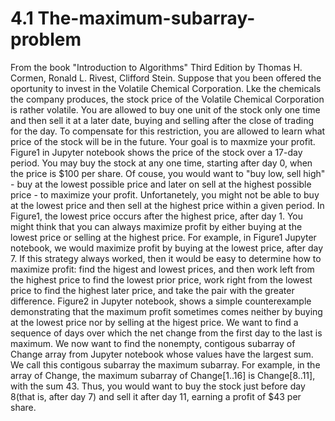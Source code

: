 # 4.1 The-maximum-subarray-problem
From the book "Introduction to Algorithms" Third Edition by Thomas H. Cormen, Ronald L. Rivest, Clifford Stein.
Suppose that you been offered the oportunity to invest in the Volatile Chemical Corporation. Lke the chemicals the company produces, the stock price of the Volatile Chemical Corporation is rather volatile. You are allowed  to buy  one unit of the stock  only one time and then sell it at a later date, buying and selling after the close of trading for the day. To compensate for this restriction, you are allowed  to learn  what price of the stock will be in the future.
Your goal is to maxmize your profit. Figure1 in Jupyter notebook shows the price of the stock  over a 17-day period. You may buy the stock at any one time, starting after day 0, when the price is $100 per share. Of couse, you would want to "buy low, sell high" - buy at the lowest possible price and later on sell at the highest possible price - to maximize your profit. Unfortanetely, you might not be able to buy at the lowest price and then sell at the highest price within a given period. In Figure1, the lowest price occurs after the highest price, after day 1.
You might think that you can always maximize profit by either buying at the lowest price or selling at the highest price. For example, in Figure1 Jupyter notebook, we would maximize profit by buying at the lowest price, after day 7. If this strategy always worked, then it would be easy to determine how to maximize profit: find the higest and lowest prices, and then work left from the highest price to find the lowest prior price, work right from the lowest price to find the highest later price, and take the pair with the greater difference.
Figure2 in Jupyter notebook, shows a simple counterexample demonstrating that the maximum profit sometimes comes neither by buying at the lowest price nor by selling at the higest price.
We want to find a sequence of days over which the net change from the first day to the last is maximum. We now want to find the nonempty, contigous subarray of Change array from Jupyter notebook whose values have the largest sum. We call this contigous subarray the maximum subarray. For example, in the array of Change, the maximum subarray of Change[1..16] is Change[8..11], with the sum 43. Thus, you would want to buy the stock just before day 8(that is, after day 7) and sell it after day 11, earning a profit of $43 per share.
